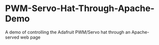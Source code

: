 # PWM-Servo-Hat-Through-Apache-Demo
A demo of controlling the Adafruit PWM/Servo hat through an Apache-served web page
